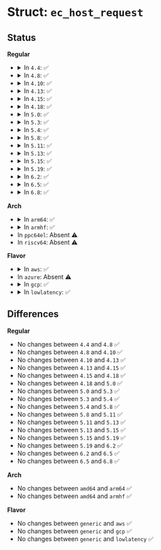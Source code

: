 # Struct: <code>ec_host_request</code>

## Status
<b>Regular</b>
<ul>
<li>
<details>
<summary>In <code>4.4</code>: ✅</summary>

```c
struct ec_host_request {
    uint8_t struct_version;
    uint8_t checksum;
    uint16_t command;
    uint8_t command_version;
    uint8_t reserved;
    uint16_t data_len;
};
```
</details>
</li>
<li>
<details>
<summary>In <code>4.8</code>: ✅</summary>

```c
struct ec_host_request {
    uint8_t struct_version;
    uint8_t checksum;
    uint16_t command;
    uint8_t command_version;
    uint8_t reserved;
    uint16_t data_len;
};
```
</details>
</li>
<li>
<details>
<summary>In <code>4.10</code>: ✅</summary>

```c
struct ec_host_request {
    uint8_t struct_version;
    uint8_t checksum;
    uint16_t command;
    uint8_t command_version;
    uint8_t reserved;
    uint16_t data_len;
};
```
</details>
</li>
<li>
<details>
<summary>In <code>4.13</code>: ✅</summary>

```c
struct ec_host_request {
    uint8_t struct_version;
    uint8_t checksum;
    uint16_t command;
    uint8_t command_version;
    uint8_t reserved;
    uint16_t data_len;
};
```
</details>
</li>
<li>
<details>
<summary>In <code>4.15</code>: ✅</summary>

```c
struct ec_host_request {
    uint8_t struct_version;
    uint8_t checksum;
    uint16_t command;
    uint8_t command_version;
    uint8_t reserved;
    uint16_t data_len;
};
```
</details>
</li>
<li>
<details>
<summary>In <code>4.18</code>: ✅</summary>

```c
struct ec_host_request {
    uint8_t struct_version;
    uint8_t checksum;
    uint16_t command;
    uint8_t command_version;
    uint8_t reserved;
    uint16_t data_len;
};
```
</details>
</li>
<li>
<details>
<summary>In <code>5.0</code>: ✅</summary>

```c
struct ec_host_request {
    uint8_t struct_version;
    uint8_t checksum;
    uint16_t command;
    uint8_t command_version;
    uint8_t reserved;
    uint16_t data_len;
};
```
</details>
</li>
<li>
<details>
<summary>In <code>5.3</code>: ✅</summary>

```c
struct ec_host_request {
    uint8_t struct_version;
    uint8_t checksum;
    uint16_t command;
    uint8_t command_version;
    uint8_t reserved;
    uint16_t data_len;
};
```
</details>
</li>
<li>
<details>
<summary>In <code>5.4</code>: ✅</summary>

```c
struct ec_host_request {
    uint8_t struct_version;
    uint8_t checksum;
    uint16_t command;
    uint8_t command_version;
    uint8_t reserved;
    uint16_t data_len;
};
```
</details>
</li>
<li>
<details>
<summary>In <code>5.8</code>: ✅</summary>

```c
struct ec_host_request {
    uint8_t struct_version;
    uint8_t checksum;
    uint16_t command;
    uint8_t command_version;
    uint8_t reserved;
    uint16_t data_len;
};
```
</details>
</li>
<li>
<details>
<summary>In <code>5.11</code>: ✅</summary>

```c
struct ec_host_request {
    uint8_t struct_version;
    uint8_t checksum;
    uint16_t command;
    uint8_t command_version;
    uint8_t reserved;
    uint16_t data_len;
};
```
</details>
</li>
<li>
<details>
<summary>In <code>5.13</code>: ✅</summary>

```c
struct ec_host_request {
    uint8_t struct_version;
    uint8_t checksum;
    uint16_t command;
    uint8_t command_version;
    uint8_t reserved;
    uint16_t data_len;
};
```
</details>
</li>
<li>
<details>
<summary>In <code>5.15</code>: ✅</summary>

```c
struct ec_host_request {
    uint8_t struct_version;
    uint8_t checksum;
    uint16_t command;
    uint8_t command_version;
    uint8_t reserved;
    uint16_t data_len;
};
```
</details>
</li>
<li>
<details>
<summary>In <code>5.19</code>: ✅</summary>

```c
struct ec_host_request {
    uint8_t struct_version;
    uint8_t checksum;
    uint16_t command;
    uint8_t command_version;
    uint8_t reserved;
    uint16_t data_len;
};
```
</details>
</li>
<li>
<details>
<summary>In <code>6.2</code>: ✅</summary>

```c
struct ec_host_request {
    uint8_t struct_version;
    uint8_t checksum;
    uint16_t command;
    uint8_t command_version;
    uint8_t reserved;
    uint16_t data_len;
};
```
</details>
</li>
<li>
<details>
<summary>In <code>6.5</code>: ✅</summary>

```c
struct ec_host_request {
    uint8_t struct_version;
    uint8_t checksum;
    uint16_t command;
    uint8_t command_version;
    uint8_t reserved;
    uint16_t data_len;
};
```
</details>
</li>
<li>
<details>
<summary>In <code>6.8</code>: ✅</summary>

```c
struct ec_host_request {
    uint8_t struct_version;
    uint8_t checksum;
    uint16_t command;
    uint8_t command_version;
    uint8_t reserved;
    uint16_t data_len;
};
```
</details>
</li>
</ul>
<b>Arch</b>
<ul>
<li>
<details>
<summary>In <code>arm64</code>: ✅</summary>

```c
struct ec_host_request {
    uint8_t struct_version;
    uint8_t checksum;
    uint16_t command;
    uint8_t command_version;
    uint8_t reserved;
    uint16_t data_len;
};
```
</details>
</li>
<li>
<details>
<summary>In <code>armhf</code>: ✅</summary>

```c
struct ec_host_request {
    uint8_t struct_version;
    uint8_t checksum;
    uint16_t command;
    uint8_t command_version;
    uint8_t reserved;
    uint16_t data_len;
};
```
</details>
</li>
<li>
In <code>ppc64el</code>: Absent ⚠️
</li>
<li>
In <code>riscv64</code>: Absent ⚠️
</li>
</ul>
<b>Flavor</b>
<ul>
<li>
<details>
<summary>In <code>aws</code>: ✅</summary>

```c
struct ec_host_request {
    uint8_t struct_version;
    uint8_t checksum;
    uint16_t command;
    uint8_t command_version;
    uint8_t reserved;
    uint16_t data_len;
};
```
</details>
</li>
<li>
In <code>azure</code>: Absent ⚠️
</li>
<li>
<details>
<summary>In <code>gcp</code>: ✅</summary>

```c
struct ec_host_request {
    uint8_t struct_version;
    uint8_t checksum;
    uint16_t command;
    uint8_t command_version;
    uint8_t reserved;
    uint16_t data_len;
};
```
</details>
</li>
<li>
<details>
<summary>In <code>lowlatency</code>: ✅</summary>

```c
struct ec_host_request {
    uint8_t struct_version;
    uint8_t checksum;
    uint16_t command;
    uint8_t command_version;
    uint8_t reserved;
    uint16_t data_len;
};
```
</details>
</li>
</ul>

## Differences
<b>Regular</b>
<ul>
<li>
No changes between <code>4.4</code> and <code>4.8</code> ✅
</li>
<li>
No changes between <code>4.8</code> and <code>4.10</code> ✅
</li>
<li>
No changes between <code>4.10</code> and <code>4.13</code> ✅
</li>
<li>
No changes between <code>4.13</code> and <code>4.15</code> ✅
</li>
<li>
No changes between <code>4.15</code> and <code>4.18</code> ✅
</li>
<li>
No changes between <code>4.18</code> and <code>5.0</code> ✅
</li>
<li>
No changes between <code>5.0</code> and <code>5.3</code> ✅
</li>
<li>
No changes between <code>5.3</code> and <code>5.4</code> ✅
</li>
<li>
No changes between <code>5.4</code> and <code>5.8</code> ✅
</li>
<li>
No changes between <code>5.8</code> and <code>5.11</code> ✅
</li>
<li>
No changes between <code>5.11</code> and <code>5.13</code> ✅
</li>
<li>
No changes between <code>5.13</code> and <code>5.15</code> ✅
</li>
<li>
No changes between <code>5.15</code> and <code>5.19</code> ✅
</li>
<li>
No changes between <code>5.19</code> and <code>6.2</code> ✅
</li>
<li>
No changes between <code>6.2</code> and <code>6.5</code> ✅
</li>
<li>
No changes between <code>6.5</code> and <code>6.8</code> ✅
</li>
</ul>
<b>Arch</b>
<ul>
<li>
No changes between <code>amd64</code> and <code>arm64</code> ✅
</li>
<li>
No changes between <code>amd64</code> and <code>armhf</code> ✅
</li>
</ul>
<b>Flavor</b>
<ul>
<li>
No changes between <code>generic</code> and <code>aws</code> ✅
</li>
<li>
No changes between <code>generic</code> and <code>gcp</code> ✅
</li>
<li>
No changes between <code>generic</code> and <code>lowlatency</code> ✅
</li>
</ul>

